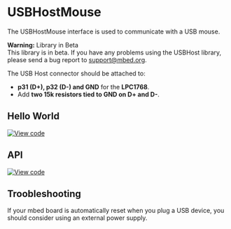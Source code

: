 # USBHostMouse

The USBHostMouse interface is used to communicate with a USB mouse.

<span class="warnings">**Warning:** Library in Beta</br>This library is in beta. If you have any problems using the USBHost library, please send a bug report to [support@mbed.org](mailto:support@mbed.org).</span>

The USB Host connector should be attached to:

* **p31 (D+), p32 (D-) and GND** for the **LPC1768**.
* Add **two 15k resistors tied to GND on D+ and D-**.

## Hello World

[![View code](https://www.mbed.com/embed/?url=https://developer.mbed.org/users/samux/code/USBHostMouse_HelloWorld/)](https://developer.mbed.org/users/samux/code/USBHostMouse_HelloWorld/file/tip/main.cpp) 

## API

[![View code](https://www.mbed.com/embed/?type=library)](https://docs.mbed.com/docs/mbed-os-api/en/mbed-os-5.2/api/USBHostMouse_8h_source.html) 

## Troobleshooting

If your mbed board is automatically reset when you plug a USB device, you should consider using an external power supply.

